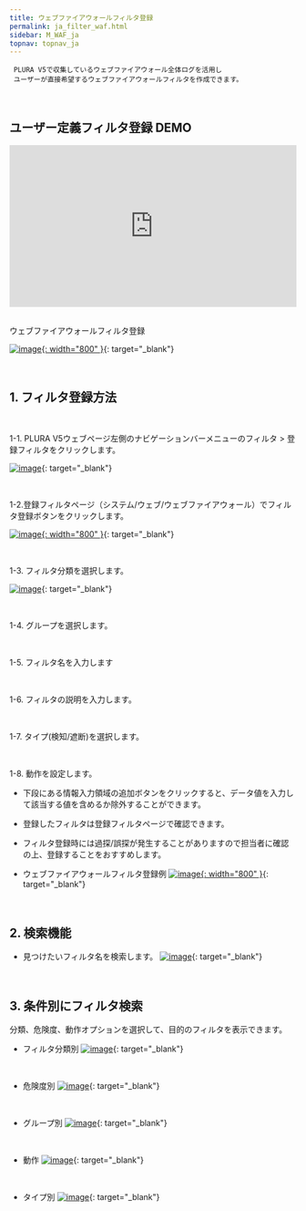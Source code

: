 ```yaml
---
title: ウェブファイアウォールフィルタ登録
permalink: ja_filter_waf.html
sidebar: M_WAF_ja
topnav: topnav_ja
---
```


     PLURA V5で収集しているウェブファイアウォール全体ログを活用し
     ユーザーが直接希望するウェブファイアウォールフィルタを作成できます。

<br />

## ユーザー定義フィルタ登録 DEMO

 <style>.embed-container { position: relative; padding-bottom: 56.25%; height: 0; overflow: hidden; max-width: 100%; } .embed-container iframe, .embed-container object, .embed-container embed { position: absolute; top: 0; left: 0; width: 100%; height: 100%; }</style><div class='embed-container'><iframe src='https://www.youtube.com/embed/y9NnH2fjzEU' frameborder='0' allowfullscreen></iframe></div>

<br />

ウェブファイアウォールフィルタ登録

[![image](/docs/images/Manual/waf/filter/1.png){: width="800" }](/docs/images/Manual/waf/filter/1.png){: target="_blank"}

<br />

## 1. フィルタ登録方法

<br />

1-1. PLURA V5ウェブページ左側のナビゲーションバーメニューのフィルタ > 登録フィルタをクリックします。

[![image](/docs/images/Manual/waf/filter/2.png)](/docs/images/Manual/waf/filter/2.png){: target="_blank"}

<br />

1-2.登録フィルタページ（システム/ウェブ/ウェブファイアウォール）でフィルタ登録ボタンをクリックします。

[![image](/docs/images/Manual/waf/filter/3.png){: width="800" }](/docs/images/Manual/waf/filter/3.png){: target="_blank"}

<br />

1-3. フィルタ分類を選択します。

[![image](/docs/images/Manual/waf/filter/4.png)](/docs/images/Manual/waf/filter/4.png){: target="_blank"}

<br />

1-4. グループを選択します。

<br />

1-5. フィルタ名を入力します

<br />

1-6. フィルタの説明を入力します。

<br />

1-7. タイプ(検知/遮断)を選択します。

<br />

1-8. 動作を設定します。

- 下段にある情報入力領域の追加ボタンをクリックすると、データ値を入力して該当する値を含めるか除外することができます。

- 登録したフィルタは登録フィルタページで確認できます。

- フィルタ登録時には過探/誤探が発生することがありますので担当者に確認の上、登録することをおすすめします。

- ウェブファイアウォールフィルタ登録例
[![image](/docs/images/Manual/waf/filter/5.png){: width="800" }](/docs/images/Manual/waf/filter/5.png){: target="_blank"}

<br />

## 2. 検索機能
- 見つけたいフィルタ名を検索します。
[![image](/docs/images/Manual/waf/filter/6.png)](/docs/images/Manual/waf/filter/6.png){: target="_blank"}
 
<br />

## 3. 条件別にフィルタ検索
分類、危険度、動作オプションを選択して、目的のフィルタを表示できます。

- フィルタ分類別
[![image](/docs/images/Manual/waf/filter/7.png)](/docs/images/Manual/waf/filter/7.png){: target="_blank"}

<br /> 

- 危険度別
[![image](/docs/images/Manual/waf/filter/8.png)](/docs/images/Manual/waf/filter/8.png){: target="_blank"}
 
 <br />

- グループ別
[![image](/docs/images/Manual/waf/filter/9.png)](/docs/images/Manual/waf/filter/9.png){: target="_blank"}
 
<br />

- 動作
[![image](/docs/images/Manual/waf/filter/10.png)](/docs/images/Manual/waf/filter/10.png){: target="_blank"}
 
<br /> 

- タイプ別
[![image](/docs/images/Manual/waf/filter/11.png)](/docs/images/Manual/waf/filter/11.png){: target="_blank"}
